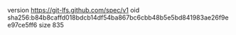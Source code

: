 version https://git-lfs.github.com/spec/v1
oid sha256:b84b8caffd018bdcb14df54ba867bc6cbb48b5e5bd841983ae26f9ee97ce5ff6
size 835
